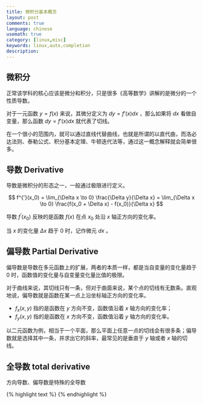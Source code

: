 ```yaml
---
title: 微积分基本概念
layout: post
comments: true
language: chinese
usemath: true
category: [linux,misc]
keywords: linux,auto,completion
description:
---
```


<!-- more -->

## 微积分

正常该学科的核心应该是微分和积分，只是很多《高等数学》讲解的是微分的一个性质导数。

对于一元函数 $y=f(x)$ 来说，其微分定义为 $dy=f'(x)dx$ ，那么如果将 $dx$ 看做自变量，那么函数 $dy=f'(x)dx$ 就代表了切线。

在一个很小的范围内，就可以通过直线代替曲线，也就是所谓的以直代曲，而洛必达法则、泰勒公式、积分基本定理、牛顿迭代法等，通过这一概念解释就会简单很多。

## 导数 Derivative

导数是微积分的形态之一，一般通过极限进行定义。

$$
f^{'}(x_0) = \lim_{\Delta x \to 0} \frac{\Delta y}{\Delta x} = \lim_{\Delta x \to 0} \frac{f(x_0 + \Delta x) - f(x_0)}{\Delta x}
$$

导数 $f^{'}(x_0)$ 反映的是函数 $f(x)$ 在点 $x_0$ 处沿 $x$ 轴正方向的变化率。

当 $x$ 的变化量 $\Delta x$ 趋于 0 时，记作微元 $dx$ 。

<!--
最初导数是通过极大极小值进行推导的，在后续的发展中，逐渐转换为通过极限进行定义。
https://www.zhihu.com/question/22199657/answer/115178055
https://zh.wikipedia.org/wiki/%E5%AF%BC%E6%95%B0#/media/File:Derivative_-_geometric_meaning.svg
-->

## 偏导数 Partial Derivative

偏导数是导数在多元函数上的扩展，两者的本质一样，都是当自变量的变化量趋于 $0$ 时，函数值的变化量与自变量变化量比值的极限。

对于曲线来说，其切线只有一条，但对于曲面来说，某个点的切线有无数条。直观地说，偏导数就是函数在某一点上沿坐标轴正方向的变化率。

* $f_x(x,y)$ 指的是函数在 $y$ 方向不变，函数值沿着 $x$ 轴方向的变化率；
* $f_y(x,y)$ 指的是函数在 $x$ 方向不变，函数值沿着 $y$ 轴方向的变化率。

以二元函数为例，相当于一个平面，那么平面上任意一点的切线会有很多条；偏导数就是选择其中一条，并求出它的斜率，最常见的是垂直于 $y$ 轴或者 $x$ 轴的切线。

## 全导数 total derivative

方向导数、偏导数是特殊的全导数

<!--
## 梯度下降 Gradient Descent
https://www.zybuluo.com/codeep/note/163962
-->





{% highlight text %}
{% endhighlight %}
